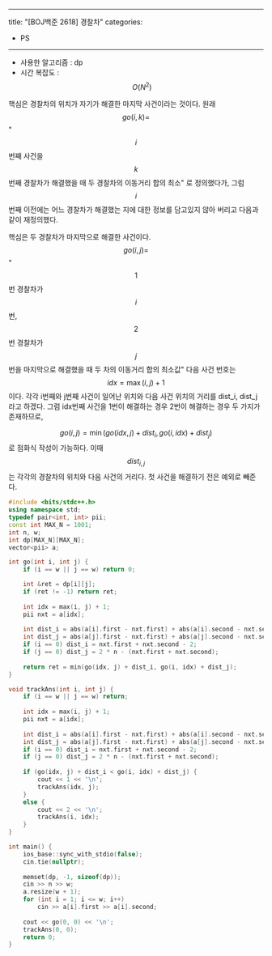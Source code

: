 
---
title: "[BOJ백준 2618] 경찰차"
categories:
- PS
---

- 사용한 알고리즘 : dp
- 시간 복잡도 : $$O\left( N^{2} \right)$$

핵심은 경찰차의 위치가 자기가 해결한 마지막 사건이라는 것이다.
원래 $$go(i, k) = $$"$$i$$번째 사건을 $$k$$번째 경찰차가 해결했을 때 두 경찰차의 이동거리 합의 최소" 로 정의했다가,
그럼 $$i$$번째 이전에는 어느 경찰차가 해결했는 지에 대한 정보를 담고있지 않아 버리고 다음과 같이 재정의했다.

핵심은 두 경찰차가 마지막으로 해결한 사건이다.
$$go(i, j) = $$"$$1$$번 경찰차가 $$i$$번, $$2$$번 경찰차가 $$j$$번을 마지막으로 해결했을 때 두 차의 이동거리 합의 최소값"
다음 사건 번호는 $$idx = \max(i, j) + 1$$ 이다.
각각 i번째와 j번째 사건이 일어난 위치와 다음 사건 위치의 거리를 dist_i, dist_j라고 하겠다.
그럼 idx번째 사건을 1번이 해결하는 경우 2번이 해결하는 경우 두 가지가 존재하므로,

$$go(i, j) = \min(go(idx, j) + dist_i, go(i, idx) + dist_j)$$ 로 점화식 작성이 가능하다.
이때 $$dist_{i, j}$$는 각각의 경찰차의 위치와 다음 사건의 거리다.
첫 사건을 해결하기 전은 예외로 빼준다.

```c++
#include <bits/stdc++.h>
using namespace std;
typedef pair<int, int> pii;
const int MAX_N = 1001;
int n, w;
int dp[MAX_N][MAX_N];
vector<pii> a;

int go(int i, int j) {
	if (i == w || j == w) return 0;

	int &ret = dp[i][j];
	if (ret != -1) return ret;
	
	int idx = max(i, j) + 1;
	pii nxt = a[idx];
	
	int dist_i = abs(a[i].first - nxt.first) + abs(a[i].second - nxt.second);
	int dist_j = abs(a[j].first - nxt.first) + abs(a[j].second - nxt.second);
	if (i == 0) dist_i = nxt.first + nxt.second - 2;
	if (j == 0) dist_j = 2 * n - (nxt.first + nxt.second);
	
	return ret = min(go(idx, j) + dist_i, go(i, idx) + dist_j);
}

void trackAns(int i, int j) {
	if (i == w || j == w) return;
	
	int idx = max(i, j) + 1;
	pii nxt = a[idx];
	
	int dist_i = abs(a[i].first - nxt.first) + abs(a[i].second - nxt.second);
	int dist_j = abs(a[j].first - nxt.first) + abs(a[j].second - nxt.second);
	if (i == 0) dist_i = nxt.first + nxt.second - 2;
	if (j == 0) dist_j = 2 * n - (nxt.first + nxt.second);
	
	if (go(idx, j) + dist_i < go(i, idx) + dist_j) {
		cout << 1 << '\n';
		trackAns(idx, j);
	}
	else {
		cout << 2 << '\n';
		trackAns(i, idx);
	}
}

int main() {
	ios_base::sync_with_stdio(false);
  	cin.tie(nullptr);
	
	memset(dp, -1, sizeof(dp));
	cin >> n >> w;
	a.resize(w + 1);
	for (int i = 1; i <= w; i++) 
		cin >> a[i].first >> a[i].second;
	
	cout << go(0, 0) << '\n';
	trackAns(0, 0);
	return 0;
}

```
